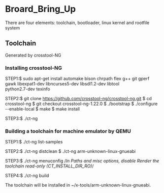 # Broard_Bring_Up
There are four elements: toolchain, bootloader, linux kernel and rootfile system
## Toolchain
Generated by crosstool-NG
### Installing crosstool-NG

STEP1:$ sudo apt-get install automake bison chrpath flex g++ git gperf \
      gawk libexpat1-dev libncurses5-dev libsdl1.2-dev libtool \
      python2.7-dev texinfo

STEP2:$ git clone https://github.com/crosstool-ng/crosstool-ng.git
      $ cd crosstool-ng
      $ git checkout crosstool-ng-1.22.0
      $ ./bootstrap
      $ ./configure --enable-local
      $ make
      $ make install
      
STEP3:$ ./ct-ng

### Building a toolchain for machine emulator by QEMU 

STEP1:$ ./ct-ng list-samples

STEP2:$ ./ct-ng distclean
      $ ./ct-ng arm-unknown-linux-gnueabi
      
STEP3:$ ./ct-ng menuconfig
      /*In Paths and misc options, disable Render the toolchain read-only
      (CT_INSTALL_DIR_RO)*/
      
STEP4:$ ./ct-ng build

The toolchain will be installed in ~/x-tools/arm-unknown-linux-gnueabi.
